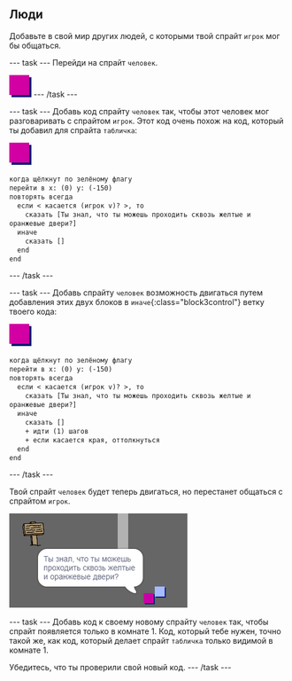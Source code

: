 ## Люди

Добавьте в свой мир других людей, с которыми твой спрайт `игрок` мог бы общаться.

\--- task \--- Перейди на спрайт `человек`.

![Person sprite](images/person.png) \--- /task \---

\--- task \--- Добавь код спрайту `человек` так, чтобы этот человек мог разговаривать с спрайтом `игрок`. Этот код очень похож на код, который ты добавил для спрайта `табличка`:

![person](images/person.png)

```blocks3
когда щёлкнут по зелёному флагу
перейти в x: (0) y: (-150)
повторять всегда 
  если < касается (игрок v)? >, то 
    сказать [Ты знал, что ты можешь проходить сквозь желтые и оранжевые двери?]
  иначе 
    сказать []
  end
end
```

\--- /task \---

\--- task \--- Добавь спрайту `человек` возможность двигаться путем добавления этих двух блоков в `иначе`{:class="block3control"} ветку твоего кода:

![person](images/person.png)

```blocks3
когда щёлкнут по зелёному флагу
перейти в x: (0) y: (-150)
повторять всегда 
  если < касается (игрок v)? >, то 
    сказать [Ты знал, что ты можешь проходить сквозь желтые и оранжевые двери?]
  иначе 
    сказать []
    + идти (1) шагов
    + если касается края, оттолкнуться
  end
end

```

\--- /task \---

Твой спрайт `человек` будет теперь двигаться, но перестанет общаться с спрайтом `игрок`.

![screenshot](images/world-person-test.png)

\--- task \--- Добавь код к своему новому спрайту `человек` так, чтобы спрайт появляется только в комнате 1. Код, который тебе нужен, точно такой же, как код, который делает спрайт `табличка` только видимой в комнате 1.

Убедитесь, что ты проверили свой новый код. \--- /task \---